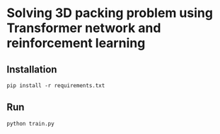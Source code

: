 # Solving 3D packing problem using Transformer network and reinforcement learning
## Installation
` pip install -r requirements.txt `
## Run
` python train.py `
